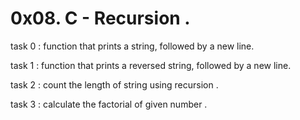 # 0x08. C - Recursion .

task 0 : function that prints a string, followed by a new line.

task 1 : function that prints a reversed string, followed by a new line.

task 2 : count the length of string using recursion .

task 3 : calculate the factorial of given number .
